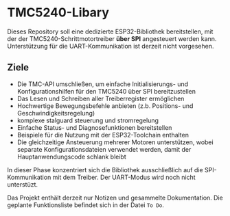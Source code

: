 # TMC5240-Libary

Dieses Repository soll eine dedizierte ESP32-Bibliothek bereitstellen, mit der der TMC5240-Schrittmotortreiber **über SPI** angesteuert werden kann. Unterstützung für die UART-Kommunikation ist derzeit nicht vorgesehen.

## Ziele
- Die TMC-API umschließen, um einfache Initialisierungs- und Konfigurationshilfen für den TMC5240 über SPI bereitzustellen
- Das Lesen und Schreiben aller Treiberregister ermöglichen
- Hochwertige Bewegungsbefehle anbieten (z.b. Positions- und Geschwindigkeitsregelung)
- komplexe stalguard steuerung und stromregelung
- Einfache Status- und Diagnosefunktionen bereitstellen
- Beispiele für die Nutzung mit der ESP32-Toolchain enthalten
- Die gleichzeitige Ansteuerung mehrerer Motoren unterstützen, wobei separate Konfigurationsdateien verwendet werden, damit der Hauptanwendungscode schlank bleibt

In dieser Phase konzentriert sich die Bibliothek ausschließlich auf die SPI-Kommunikation mit dem Treiber. Der UART-Modus wird noch nicht unterstüzt.

Das Projekt enthält derzeit nur Notizen und gesammelte Dokumentation. Die geplante Funktionsliste befindet sich in der Datei `To Do`.

